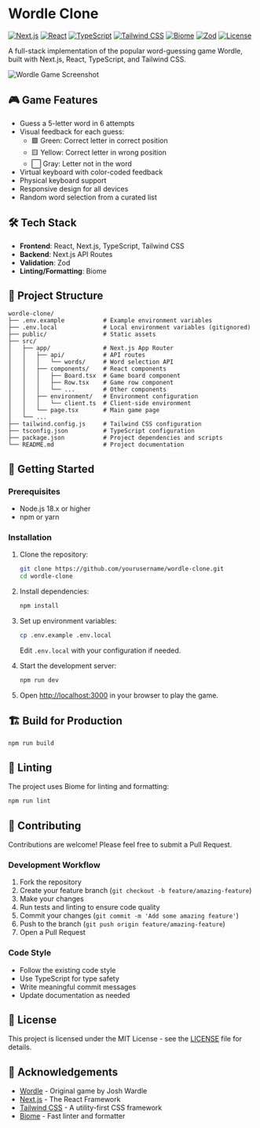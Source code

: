 # Wordle Clone

[![Next.js](https://img.shields.io/badge/Next.js-14.2.15-black?style=flat-square&logo=next.js)](https://nextjs.org/)
[![React](https://img.shields.io/badge/React-18-blue?style=flat-square&logo=react)](https://reactjs.org/)
[![TypeScript](https://img.shields.io/badge/TypeScript-5-blue?style=flat-square&logo=typescript)](https://www.typescriptlang.org/)
[![Tailwind CSS](https://img.shields.io/badge/Tailwind_CSS-3.4.1-38B2AC?style=flat-square&logo=tailwind-css)](https://tailwindcss.com/)
[![Biome](https://img.shields.io/badge/Biome-1.9.4-purple?style=flat-square)](https://biomejs.dev/)
[![Zod](https://img.shields.io/badge/Zod-3.24.2-blue?style=flat-square)](https://zod.dev/)
[![License](https://img.shields.io/badge/License-MIT-green?style=flat-square)](LICENSE)

A full-stack implementation of the popular word-guessing game Wordle, built with Next.js, React, TypeScript, and Tailwind CSS.

![Wordle Game Screenshot](https://via.placeholder.com/800x450.png?text=Wordle+Clone+Screenshot)

## 🎮 Game Features

- Guess a 5-letter word in 6 attempts
- Visual feedback for each guess:
  - 🟩 Green: Correct letter in correct position
  - 🟨 Yellow: Correct letter in wrong position
  - ⬜ Gray: Letter not in the word
- Virtual keyboard with color-coded feedback
- Physical keyboard support
- Responsive design for all devices
- Random word selection from a curated list

## 🛠️ Tech Stack

- **Frontend**: React, Next.js, TypeScript, Tailwind CSS
- **Backend**: Next.js API Routes
- **Validation**: Zod
- **Linting/Formatting**: Biome

## 📁 Project Structure

```
wordle-clone/
├── .env.example           # Example environment variables
├── .env.local             # Local environment variables (gitignored)
├── public/                # Static assets
├── src/
│   ├── app/               # Next.js App Router
│   │   ├── api/           # API routes
│   │   │   └── words/     # Word selection API
│   │   ├── components/    # React components
│   │   │   ├── Board.tsx  # Game board component
│   │   │   ├── Row.tsx    # Game row component
│   │   │   └── ...        # Other components
│   │   ├── environment/   # Environment configuration
│   │   │   └── client.ts  # Client-side environment
│   │   └── page.tsx       # Main game page
│   └── ...
├── tailwind.config.js     # Tailwind CSS configuration
├── tsconfig.json          # TypeScript configuration
├── package.json           # Project dependencies and scripts
└── README.md              # Project documentation
```

## 🚀 Getting Started

### Prerequisites

- Node.js 18.x or higher
- npm or yarn

### Installation

1. Clone the repository:
   ```bash
   git clone https://github.com/yourusername/wordle-clone.git
   cd wordle-clone
   ```

2. Install dependencies:
   ```bash
   npm install
   ```

3. Set up environment variables:
   ```bash
   cp .env.example .env.local
   ```
   Edit `.env.local` with your configuration if needed.

4. Start the development server:
   ```bash
   npm run dev
   ```

5. Open [http://localhost:3000](http://localhost:3000) in your browser to play the game.

## 🏗️ Build for Production

```bash
npm run build
```

## 🧪 Linting

The project uses Biome for linting and formatting:

```bash
npm run lint
```

## 🤝 Contributing

Contributions are welcome! Please feel free to submit a Pull Request.

### Development Workflow

1. Fork the repository
2. Create your feature branch (`git checkout -b feature/amazing-feature`)
3. Make your changes
4. Run tests and linting to ensure code quality
5. Commit your changes (`git commit -m 'Add some amazing feature'`)
6. Push to the branch (`git push origin feature/amazing-feature`)
7. Open a Pull Request

### Code Style

- Follow the existing code style
- Use TypeScript for type safety
- Write meaningful commit messages
- Update documentation as needed

## 📝 License

This project is licensed under the MIT License - see the [LICENSE](LICENSE) file for details.

## 🙏 Acknowledgements

- [Wordle](https://www.nytimes.com/games/wordle/index.html) - Original game by Josh Wardle
- [Next.js](https://nextjs.org/) - The React Framework
- [Tailwind CSS](https://tailwindcss.com/) - A utility-first CSS framework
- [Biome](https://biomejs.dev/) - Fast linter and formatter